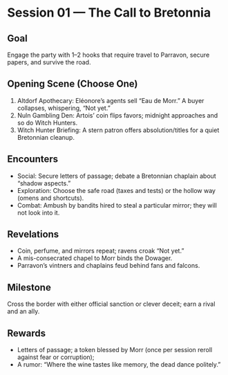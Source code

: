 # Session 01 — The Call to Bretonnia

## Goal
Engage the party with 1–2 hooks that require travel to Parravon, secure papers, and survive the road.

## Opening Scene (Choose One)
1) Altdorf Apothecary: Eléonore’s agents sell “Eau de Morr.” A buyer collapses, whispering, “Not yet.”  
2) Nuln Gambling Den: Artois’ coin flips favors; midnight approaches and so do Witch Hunters.  
3) Witch Hunter Briefing: A stern patron offers absolution/titles for a quiet Bretonnian cleanup.

## Encounters
- Social: Secure letters of passage; debate a Bretonnian chaplain about “shadow aspects.”
- Exploration: Choose the safe road (taxes and tests) or the hollow way (omens and shortcuts).
- Combat: Ambush by bandits hired to steal a particular mirror; they will not look into it.

## Revelations
- Coin, perfume, and mirrors repeat; ravens croak “Not yet.”
- A mis-consecrated chapel to Morr binds the Dowager.
- Parravon’s vintners and chaplains feud behind fans and falcons.

## Milestone
Cross the border with either official sanction or clever deceit; earn a rival and an ally.

## Rewards
- Letters of passage; a token blessed by Morr (once per session reroll against fear or corruption);
- A rumor: “Where the wine tastes like memory, the dead dance politely.”
